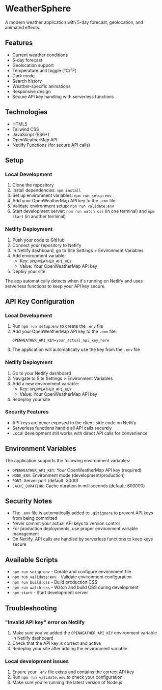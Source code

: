 # WeatherSphere

A modern weather application with 5-day forecast, geolocation, and animated effects.

## Features

- Current weather conditions
- 5-day forecast
- Geolocation support
- Temperature unit toggle (°C/°F)
- Dark mode
- Search history
- Weather-specific animations
- Responsive design
- Secure API key handling with serverless functions

## Technologies

- HTML5
- Tailwind CSS
- JavaScript (ES6+)
- OpenWeatherMap API
- Netlify Functions (for secure API calls)

## Setup

### Local Development

1. Clone the repository
2. Install dependencies: `npm install`
3. Set up environment variables: `npm run setup:env`
4. Add your OpenWeatherMap API key to the `.env` file
5. Validate environment setup: `npm run validate:env`
6. Start development server: `npm run watch:css` (in one terminal) and `npm start` (in another terminal)

### Netlify Deployment

1. Push your code to GitHub
2. Connect your repository to Netlify
3. In Netlify dashboard, go to Site Settings > Environment Variables
4. Add environment variable:
   - Key: `OPENWEATHER_API_KEY`
   - Value: Your OpenWeatherMap API key
5. Deploy your site

The app automatically detects when it's running on Netlify and uses serverless functions to keep your API key secure.

## API Key Configuration

### Local Development
1. Run `npm run setup:env` to create the `.env` file
2. Add your OpenWeatherMap API key to the `.env` file:
   ```
   OPENWEATHER_API_KEY=your_actual_api_key_here
   ```
3. The application will automatically use the key from the `.env` file

### Netlify Deployment
1. Go to your Netlify dashboard
2. Navigate to Site Settings > Environment Variables
3. Add a new environment variable:
   - Key: `OPENWEATHER_API_KEY`
   - Value: Your OpenWeatherMap API key
4. Redeploy your site

### Security Features
- API keys are never exposed to the client-side code on Netlify
- Serverless functions handle all API calls securely
- Local development still works with direct API calls for convenience

## Environment Variables

The application supports the following environment variables:

- `OPENWEATHER_API_KEY`: Your OpenWeatherMap API key (required)
- `NODE_ENV`: Environment mode (development/production)
- `PORT`: Server port (default: 3000)
- `CACHE_DURATION`: Cache duration in milliseconds (default: 600000)

## Security Notes

- The `.env` file is automatically added to `.gitignore` to prevent API keys from being committed
- Never commit your actual API keys to version control
- For production deployments, use proper environment variable management
- On Netlify, API calls are handled by serverless functions to keep keys secure

## Available Scripts

- `npm run setup:env` - Create and configure environment file
- `npm run validate:env` - Validate environment configuration
- `npm run build:css` - Build production CSS
- `npm run watch:css` - Watch and build CSS during development
- `npm start` - Start development server

## Troubleshooting

### "Invalid API key" error on Netlify
1. Make sure you've added the `OPENWEATHER_API_KEY` environment variable in Netlify dashboard
2. Check that the API key is correct and active
3. Redeploy your site after adding the environment variable

### Local development issues
1. Ensure your `.env` file exists and contains the correct API key
2. Run `npm run validate:env` to check your configuration
3. Make sure you're running the latest version of Node.js